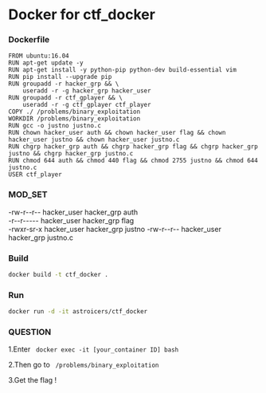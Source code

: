 Docker for ctf_docker
==================== 

### Dockerfile
```
FROM ubuntu:16.04
RUN apt-get update -y
RUN apt-get install -y python-pip python-dev build-essential vim
RUN pip install --upgrade pip
RUN groupadd -r hacker_grp && \
    useradd -r -g hacker_grp hacker_user
RUN groupadd -r ctf_gplayer && \
    useradd -r -g ctf_gplayer ctf_player
COPY ./ /problems/binary_exploitation
WORKDIR /problems/binary_exploitation
RUN gcc -o justno justno.c
RUN chown hacker_user auth && chown hacker_user flag && chown hacker_user justno && chown hacker_user justno.c
RUN chgrp hacker_grp auth && chgrp hacker_grp flag && chgrp hacker_grp justno && chgrp hacker_grp justno.c
RUN chmod 644 auth && chmod 440 flag && chmod 2755 justno && chmod 644 justno.c
USER ctf_player
```

### MOD_SET

-rw-r--r-- hacker_user hacker_grp  auth        
-r--r----- hacker_user hacker_grp  flag        
-rwxr-sr-x hacker_user hacker_grp  justno
-rw-r--r-- hacker_user hacker_grp  justno.c    


### Build 
```sh
docker build -t ctf_docker .
```

### Run
```sh
docker run -d -it astroicers/ctf_docker
```

### QUESTION

1.Enter ``` docker exec -it [your_container ID] bash```

2.Then go to ``` /problems/binary_exploitation```

3.Get the flag !
